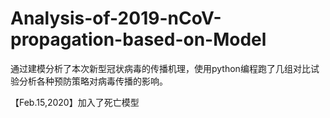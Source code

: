 # Analysis-of-2019-nCoV-propagation-based-on-Model
通过建模分析了本次新型冠状病毒的传播机理，使用python编程跑了几组对比试验分析各种预防策略对病毒传播的影响。

【Feb.15,2020】加入了死亡模型
